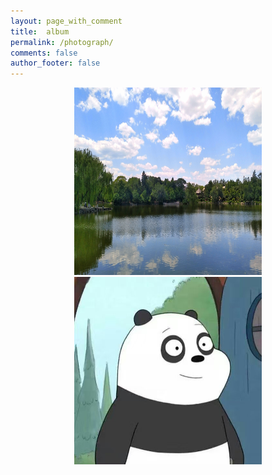 ```yaml
---
layout: page_with_comment
title:  album
permalink: /photograph/
comments: false
author_footer: false
---
```


<div align="center">
<img src="/images/20180702-01.jpg" height="300px" width = "300px" alt="图片说明" ><img src="/images/header.jpg" height="300px" alt="图片说明" >
 
</div>
